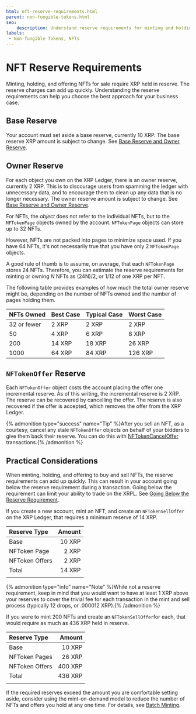 ```yaml
---
html: nft-reserve-requirements.html
parent: non-fungible-tokens.html
seo:
    description: Understand reserve requirements for minting and holding NFTs.
labels:
 - Non-fungible Tokens, NFTs
---
```

# NFT Reserve Requirements

Minting, holding, and offering NFTs for sale require XRP held in reserve. The reserve charges can add up quickly. Understanding the reserve requirements can help you choose the best approach for your business case.

## Base Reserve

Your account must set aside a base reserve, currently 10 XRP. The base reserve XRP amount is subject to change. See [Base Reserve and Owner Reserve](../../accounts/reserves.md#base-reserve-and-owner-reserve).

## Owner Reserve

For each object you own on the XRP Ledger, there is an owner reserve, currently 2 XRP. This is to discourage users from spamming the ledger with unnecessary data, and to encourage them to clean up any data that is no longer necessary. The owner reserve amount is subject to change. See [Base Reserve and Owner Reserve](../../accounts/reserves.md#base-reserve-and-owner-reserve).

For NFTs, the _object_ does not refer to the individual NFTs, but to the `NFTokenPage` objects owned by the account. `NFTokenPage` objects can store up to 32 NFTs.

However, NFTs are not packed into pages to minimize space used. If you have 64 NFTs, it's not necessarily true that you have only 2 `NFTokenPage` objects.

A good rule of thumb is to assume, on average, that each `NFTokenPage` stores 24 NFTs.
Therefore, you can estimate the reserve requirements for minting or owning _N_ NFTs as (24N)/2, or 1/12 of one XRP per NFT.

The following table provides examples of how much the total owner reserve might be, depending on the number of NFTs owned and the number of pages holding them.

| NFTs Owned    | Best Case    | Typical Case | Worst Case |
|:------------|:----------|:-------------|:-----------|
| 32 or fewer |    2 XRP        | 2 XRP           | 2 XRP      |
| 50            | 4 XRP        | 6 XRP           | 8 XRP      |
| 200            | 14 XRP      | 18 XRP         | 26 XRP     |
| 1000          | 64 XRP      | 84 XRP         | 126 XRP    |

## `NFTokenOffer` Reserve

Each `NFTokenOffer` object costs the account placing the offer one incremental reserve. As of this writing, the incremental reserve is 2 XRP. The reserve can be recovered by cancelling the offer. The reserve is also recovered if the offer is accepted, which removes the offer from the XRP Ledger.

{% admonition type="success" name="Tip" %}After you sell an NFT, as a courtesy, cancel any stale `NFTokenOffer` objects on behalf of your bidders to give them back their reserve. You can do this with [NFTokenCancelOffer](../../../references/protocol/transactions/types/nftokencanceloffer.md) transactions.{% /admonition %}

## Practical Considerations

When minting, holding, and offering to buy and sell NFTs, the reserve requirements can add up quickly. This can result in your account going below the reserve requirement during a transaction. Going below the requirement can limit your ability to trade on the XRPL. See [Going Below the Reserve Requirement](../../accounts/reserves.md#going-below-the-reserve-requirement).

If you create a new account, mint an NFT, and create an `NFTokenSellOffer` on the XRP Ledger, that requires a minimum reserve of 14 XRP.

| Reserve Type        | Amount  |
|:--------------------|--------:|
| Base                | 10 XRP  |
| NFToken Page        | 2 XRP   |
| NFToken Offers      | 2 XRP   |
| Total               | 14 XRP  |
|                     |         |

{% admonition type="info" name="Note" %}While not a reserve requirement, keep in mind that you would want to have at least 1 XRP above your reserves to cover the trivial fee for each transaction in the mint and sell process (typically 12 drops, or .000012 XRP).{% /admonition %}

If you were to mint 200 NFTs and create an `NFTokenSellOffer`for each, that would require as much as 436 XRP held in reserve.

| Reserve Type        | Amount  |
|:--------------------|--------:|
| Base                | 10 XRP  |
| NFToken Pages       | 26 XRP  |
| NFToken Offers      | 400 XRP |
| Total               | 436 XRP |
|                     |         |

If the required reserves exceed the amount you are comfortable setting aside, consider using the mint-on-demand model to reduce the number of NFTs and offers you hold at any one time. For details, see [Batch Minting](batch-minting.md).
